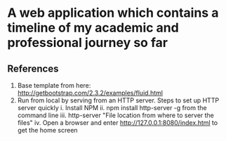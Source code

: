 # A web application which contains a timeline of my academic and professional journey so far #

## References ##
1. Base template from here: http://getbootstrap.com/2.3.2/examples/fluid.html
2. Run from local by serving from an HTTP server.
Steps to set up HTTP server quickly
	i. Install NPM
	ii. npm install http-server -g from the command line
	iii. http-server "File location from where to server the files"
	iv. Open a browser and enter  http://127.0.0.1:8080/index.html to get the home screen